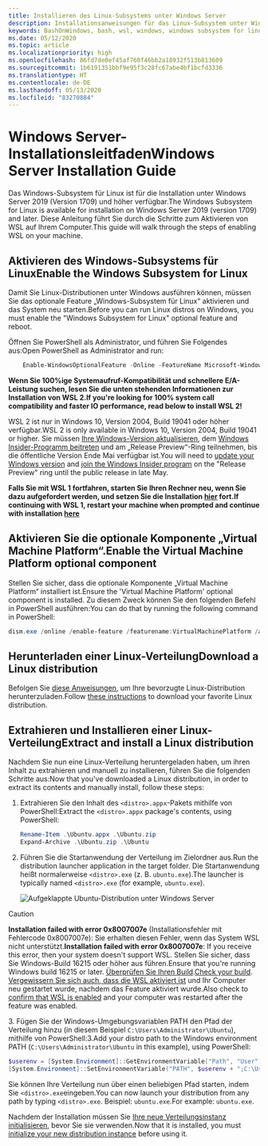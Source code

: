 ```yaml
---
title: Installieren des Linux-Subsystems unter Windows Server
description: Installationsanweisungen für das Linux-Subsystem unter Windows Server.
keywords: BashOnWindows, bash, wsl, windows, windows subsystem for linux, windowssubsystem, ubuntu, windows server
ms.date: 05/12/2020
ms.topic: article
ms.localizationpriority: high
ms.openlocfilehash: 86fd7de0ef45af760f46bb2a18932f513b813609
ms.sourcegitcommit: 1b6191351bbf9e95f3c28fc67abe4bf1bcfd3336
ms.translationtype: HT
ms.contentlocale: de-DE
ms.lasthandoff: 05/13/2020
ms.locfileid: "83270884"
---
```

# <a name="windows-server-installation-guide"></a><span data-ttu-id="c06c3-104">Windows Server-Installationsleitfaden</span><span class="sxs-lookup"><span data-stu-id="c06c3-104">Windows Server Installation Guide</span></span>

<span data-ttu-id="c06c3-105">Das Windows-Subsystem für Linux ist für die Installation unter Windows Server 2019 (Version 1709) und höher verfügbar.</span><span class="sxs-lookup"><span data-stu-id="c06c3-105">The Windows Subsystem for Linux is available for installation on Windows Server 2019 (version 1709) and later.</span></span> <span data-ttu-id="c06c3-106">Diese Anleitung führt Sie durch die Schritte zum Aktivieren von WSL auf Ihrem Computer.</span><span class="sxs-lookup"><span data-stu-id="c06c3-106">This guide will walk through the steps of enabling WSL on your machine.</span></span>

## <a name="enable-the-windows-subsystem-for-linux"></a><span data-ttu-id="c06c3-107">Aktivieren des Windows-Subsystems für Linux</span><span class="sxs-lookup"><span data-stu-id="c06c3-107">Enable the Windows Subsystem for Linux</span></span>

<span data-ttu-id="c06c3-108">Damit Sie Linux-Distributionen unter Windows ausführen können, müssen Sie das optionale Feature „Windows-Subsystem für Linux“ aktivieren und das System neu starten.</span><span class="sxs-lookup"><span data-stu-id="c06c3-108">Before you can run Linux distros on Windows, you must enable the "Windows Subsystem for Linux" optional feature and reboot.</span></span>

<span data-ttu-id="c06c3-109">Öffnen Sie PowerShell als Administrator, und führen Sie Folgendes aus:</span><span class="sxs-lookup"><span data-stu-id="c06c3-109">Open PowerShell as Administrator and run:</span></span>

```powershell
    Enable-WindowsOptionalFeature -Online -FeatureName Microsoft-Windows-Subsystem-Linux

```

<span data-ttu-id="c06c3-110">**Wenn Sie 100%ige Systemaufruf-Kompatibilität und schnellere E/A-Leistung suchen, lesen Sie die unten stehenden Informationen zur Installation von WSL 2.**</span><span class="sxs-lookup"><span data-stu-id="c06c3-110">**If you're looking for 100% system call compatibility and faster IO performance, read below to install WSL 2!**</span></span>

<span data-ttu-id="c06c3-111">WSL 2 ist nur in Windows 10, Version 2004, Build 19041 oder höher verfügbar.</span><span class="sxs-lookup"><span data-stu-id="c06c3-111">WSL 2 is only available in Windows 10, Version 2004, Build 19041 or higher.</span></span> <span data-ttu-id="c06c3-112">Sie müssen [Ihre Windows-Version aktualisieren](ms-settings:windowsupdate), dem [Windows Insider-Programm beitreten](https://insider.windows.com/insidersigninboth/) und am „Release Preview“-Ring teilnehmen, bis die öffentliche Version Ende Mai verfügbar ist.</span><span class="sxs-lookup"><span data-stu-id="c06c3-112">You will need to [update your Windows version](ms-settings:windowsupdate) and [join the Windows Insider program](https://insider.windows.com/insidersigninboth/) on the "Release Preview" ring until the public release in late May.</span></span>

<span data-ttu-id="c06c3-113">**Falls Sie mit WSL 1 fortfahren, starten Sie Ihren Rechner neu, wenn Sie dazu aufgefordert werden, und setzen Sie die Installation [hier](./install-on-server.md#download-a-linux-distribution) fort.**</span><span class="sxs-lookup"><span data-stu-id="c06c3-113">**If continuing with WSL 1, restart your machine when prompted and continue with installation [here](./install-on-server.md#download-a-linux-distribution)**</span></span>

## <a name="enable-the-virtual-machine-platform-optional-component"></a><span data-ttu-id="c06c3-114">Aktivieren Sie die optionale Komponente „Virtual Machine Platform“.</span><span class="sxs-lookup"><span data-stu-id="c06c3-114">Enable the Virtual Machine Platform optional component</span></span>

<span data-ttu-id="c06c3-115">Stellen Sie sicher, dass die optionale Komponente „Virtual Machine Platform“ installiert ist.</span><span class="sxs-lookup"><span data-stu-id="c06c3-115">Ensure the 'Virtual Machine Platform' optional component is installed.</span></span> <span data-ttu-id="c06c3-116">Zu diesem Zweck können Sie den folgenden Befehl in PowerShell ausführen:</span><span class="sxs-lookup"><span data-stu-id="c06c3-116">You can do that by running the following command in PowerShell:</span></span>

```powershell
dism.exe /online /enable-feature /featurename:VirtualMachinePlatform /all /norestart
```

## <a name="download-a-linux-distribution"></a><span data-ttu-id="c06c3-117">Herunterladen einer Linux-Verteilung</span><span class="sxs-lookup"><span data-stu-id="c06c3-117">Download a Linux distribution</span></span>

<span data-ttu-id="c06c3-118">Befolgen Sie [diese Anweisungen](install-manual.md), um Ihre bevorzugte Linux-Distribution herunterzuladen.</span><span class="sxs-lookup"><span data-stu-id="c06c3-118">Follow [these instructions](install-manual.md) to download your favorite Linux distribution.</span></span>

## <a name="extract-and-install-a-linux-distribution"></a><span data-ttu-id="c06c3-119">Extrahieren und Installieren einer Linux-Verteilung</span><span class="sxs-lookup"><span data-stu-id="c06c3-119">Extract and install a Linux distribution</span></span>

<span data-ttu-id="c06c3-120">Nachdem Sie nun eine Linux-Verteilung heruntergeladen haben, um ihren Inhalt zu extrahieren und manuell zu installieren, führen Sie die folgenden Schritte aus:</span><span class="sxs-lookup"><span data-stu-id="c06c3-120">Now that you've downloaded a Linux distribution, in order to extract its contents and manually install, follow these steps:</span></span>

1. <span data-ttu-id="c06c3-121">Extrahieren Sie den Inhalt des `<distro>.appx`-Pakets mithilfe von PowerShell:</span><span class="sxs-lookup"><span data-stu-id="c06c3-121">Extract the `<distro>.appx` package's contents, using PowerShell:</span></span>

    ```powershell
    Rename-Item .\Ubuntu.appx .\Ubuntu.zip
    Expand-Archive .\Ubuntu.zip .\Ubuntu
    ```

2. <span data-ttu-id="c06c3-122">Führen Sie die Startanwendung der Verteilung im Zielordner aus.</span><span class="sxs-lookup"><span data-stu-id="c06c3-122">Run the distribution launcher application in the target folder.</span></span> <span data-ttu-id="c06c3-123">Die Startanwendung heißt normalerweise `<distro>.exe` (z. B. `ubuntu.exe`).</span><span class="sxs-lookup"><span data-stu-id="c06c3-123">The launcher is typically named `<distro>.exe` (for example, `ubuntu.exe`).</span></span>

    ![Aufgeklappte Ubuntu-Distribution unter Windows Server](media/server-appx-expand.png)

> [!CAUTION]
> <span data-ttu-id="c06c3-125">**Installation failed with error 0x8007007e** (Installationsfehler mit Fehlercode 0x8007007e): Sie erhalten diesen Fehler, wenn das System WSL nicht unterstützt.</span><span class="sxs-lookup"><span data-stu-id="c06c3-125">**Installation failed with error 0x8007007e**: If you receive this error, then your system doesn't support WSL.</span></span> <span data-ttu-id="c06c3-126">Stellen Sie sicher, dass Sie Windows-Build 16215 oder höher aus führen.</span><span class="sxs-lookup"><span data-stu-id="c06c3-126">Ensure that you're running Windows build 16215 or later.</span></span> <span data-ttu-id="c06c3-127">[Überprüfen Sie Ihren Build](troubleshooting.md#check-your-build-number).</span><span class="sxs-lookup"><span data-stu-id="c06c3-127">[Check your build](troubleshooting.md#check-your-build-number).</span></span> <span data-ttu-id="c06c3-128">[Vergewissern Sie sich auch, dass die WSL aktiviert ist](troubleshooting.md#confirm-wsl-is-enabled) und Ihr Computer neu gestartet wurde, nachdem das Feature aktiviert wurde.</span><span class="sxs-lookup"><span data-stu-id="c06c3-128">Also check to [confirm that WSL is enabled](troubleshooting.md#confirm-wsl-is-enabled) and your computer was restarted after the feature was enabled.</span></span>  

<span data-ttu-id="c06c3-129">3. Fügen Sie der Windows-Umgebungsvariablen PATH den Pfad der Verteilung hinzu (in diesem Beispiel `C:\Users\Administrator\Ubuntu`), mithilfe von PowerShell:</span><span class="sxs-lookup"><span data-stu-id="c06c3-129">3.Add your distro path to the Windows environment PATH (`C:\Users\Administrator\Ubuntu` in this example), using PowerShell:</span></span>

```powershell
$userenv = [System.Environment]::GetEnvironmentVariable("Path", "User")
[System.Environment]::SetEnvironmentVariable("PATH", $userenv + ";C:\Users\Administrator\Ubuntu", "User")
```

<span data-ttu-id="c06c3-130">Sie können Ihre Verteilung nun über einen beliebigen Pfad starten, indem Sie `<distro>.exe`eingeben.</span><span class="sxs-lookup"><span data-stu-id="c06c3-130">You can now launch your distribution from any path by typing `<distro>.exe`.</span></span> <span data-ttu-id="c06c3-131">Beispiel: `ubuntu.exe`.</span><span class="sxs-lookup"><span data-stu-id="c06c3-131">For example: `ubuntu.exe`.</span></span>

<span data-ttu-id="c06c3-132">Nachdem der Installation müssen Sie [Ihre neue Verteilungsinstanz initialisieren](initialize-distro.md), bevor Sie sie verwenden.</span><span class="sxs-lookup"><span data-stu-id="c06c3-132">Now that it is installed, you must [initialize your new distribution instance](initialize-distro.md) before using it.</span></span>
